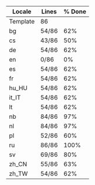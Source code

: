 |  Locale  |  Lines  | % Done|
|----------|---------|-------|
| Template |      86 |       |
| bg       |   54/86 |   62% |
| cs       |   43/86 |   50% |
| de       |   54/86 |   62% |
| en       |    0/86 |    0% |
| es       |   54/86 |   62% |
| fr       |   54/86 |   62% |
| hu_HU    |   54/86 |   62% |
| it_IT    |   54/86 |   62% |
| lt       |   54/86 |   62% |
| nb       |   84/86 |   97% |
| nl       |   84/86 |   97% |
| pl       |   52/86 |   60% |
| ru       |   86/86 |  100% |
| sv       |   69/86 |   80% |
| zh_CN    |   55/86 |   63% |
| zh_TW    |   54/86 |   62% |
